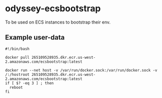odyssey-ecsbootstrap
========
To be used on ECS instances to bootstrap their env.


Example user-data
--------
```
#!/bin/bash

docker pull 265109528935.dkr.ecr.us-west-2.amazonaws.com/ecsbootstrap:latest

docker run --net host -v /var/run/docker.sock:/var/run/docker.sock -v /:/hostroot 265109528935.dkr.ecr.us-west-2.amazonaws.com/ecsbootstrap:latest
if [ $? -eq 3 ] ; then
  reboot
fi
```
